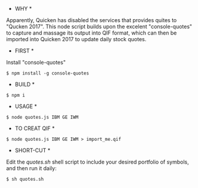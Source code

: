 * WHY *

Apparently, Quicken has disabled the services that provides quites to "Qucken 2017".
This node script builds upon the excelent "console-quotes" to capture and massage
its output into QIF format, which can then be imported into Quicken 2017 to update
daily stock quotes.

* FIRST *

Install "console-quotes"

```$ npm install -g console-quotes```

* BUILD *

```$ npm i```

* USAGE *

```$ node quotes.js IBM GE IWM```

* TO CREAT QIF *

```$ node quotes.js IBM GE IWM > import_me.qif```

* SHORT-CUT *

Edit the _quotes.sh_ shell script to include your desired portfolio of symbols,
and then run it daily:

```$ sh quotes.sh```
